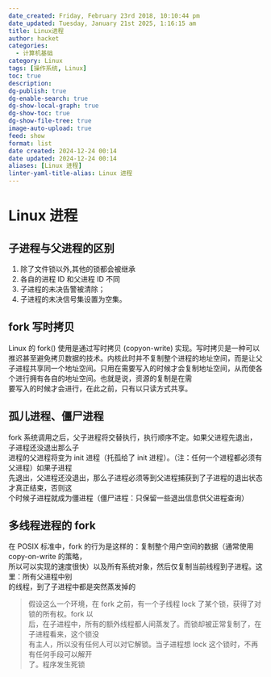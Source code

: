 ```yaml
---
date_created: Friday, February 23rd 2018, 10:10:44 pm
date_updated: Tuesday, January 21st 2025, 1:16:15 am
title: Linux进程
author: hacket
categories:
  - 计算机基础
category: Linux
tags: [操作系统, Linux]
toc: true
description: 
dg-publish: true
dg-enable-search: true
dg-show-local-graph: true
dg-show-toc: true
dg-show-file-tree: true
image-auto-upload: true
feed: show
format: list
date created: 2024-12-24 00:14
date updated: 2024-12-24 00:14
aliases: [Linux 进程]
linter-yaml-title-alias: Linux 进程
---
```


# Linux 进程

## 子进程与父进程的区别

1. 除了文件锁以外,其他的锁都会被继承
2. 各自的进程 ID 和父进程 ID 不同
3. 子进程的未决告警被清除；
4. 子进程的未决信号集设置为空集。

## fork 写时拷贝

Linux 的 fork() 使用是通过写时拷贝 (copyon-write) 实现。写时拷贝是一种可以推迟甚至避免拷贝数据的技术。内核此时并不复制整个进程的地址空间，而是让父子进程共享同一个地址空间。只用在需要写入的时候才会复制地址空间，从而使各个进行拥有各自的地址空间。也就是说，资源的复制是在需<br />要写入的时候才会进行，在此之前，只有以只读方式共享。

## 孤儿进程、僵尸进程

fork 系统调用之后，父子进程将交替执行，执行顺序不定。如果父进程先退出，子进程还没退出那么子<br />进程的父进程将变为 init 进程（托孤给了 init 进程）。（注：任何一个进程都必须有父进程）如果子进程<br />先退出，父进程还没退出，那么子进程必须等到父进程捕获到了子进程的退出状态才真正结束，否则这<br />个时候子进程就成为僵进程（僵尸进程：只保留一些退出信息供父进程查询）

## 多线程进程的 fork

在 POSIX 标准中，fork 的行为是这样的：复制整个用户空间的数据（通常使用 copy-on-write 的策略，<br />所以可以实现的速度很快）以及所有系统对象，然后仅复制当前线程到子进程。这里：所有父进程中别<br />的线程，到了子进程中都是突然蒸发掉的

> 假设这么一个环境，在 fork 之前，有一个子线程 lock 了某个锁，获得了对锁的所有权。fork 以<br />后，在子进程中，所有的额外线程都人间蒸发了。而锁却被正常复制了，在子进程看来，这个锁没<br />有主人，所以没有任何人可以对它解锁。当子进程想 lock 这个锁时，不再有任何手段可以解开<br />了。程序发生死锁
